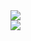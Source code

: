 <picture>
  <source
    srcset="https://github-readme-stats-rom100main.vercel.app/api?username=rom100main&show_icons=true&hide_border=true&theme=dark"
    media="(prefers-color-scheme: dark)"
  />
  <source
    srcset="https://github-readme-stats-rom100main.vercel.app/api?username=rom100main&show_icons=true&hide_border=true"
    media="(prefers-color-scheme: light), (prefers-color-scheme: no-preference)"
  />
  <img src="https://github-readme-stats-rom100main.vercel.app/api?username=rom100main&show_icons=true&hide_border=true" />
</picture>
<br/>
<picture>
  <source
    srcset="https://github-readme-stats-rom100main.vercel.app/api/top-langs/?username=rom100main&layout=pie&hide_border=true&theme=dark"
    media="(prefers-color-scheme: dark)"
  />
  <source
    srcset="https://github-readme-stats-rom100main.vercel.app/api/top-langs/?username=rom100main&layout=pie&hide_border=true"
    media="(prefers-color-scheme: light), (prefers-color-scheme: no-preference)"
  />
  <img src="https://github-readme-stats-rom100main.vercel.app/api/top-langs/?username=rom100main&layout=pie&hide_border=true" />
</picture>
